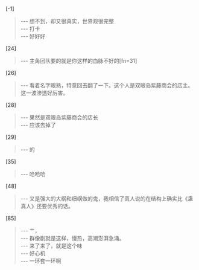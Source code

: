 
[-1] 
>--- 想不到，却又很真实，世界观很完整<br>
>--- 打卡<br>
>--- 好好好<br>

[24] 
>--- 主角团队要的就是你这样的血脉不好的[fn=31]<br>

[26] 
>--- 看着名字眼熟，特意回去翻了一下。这个人是双眼岛紫藤商会的店主。这一波渗透好厉害。<br>

[28] 
>--- 果然是双眼岛紫藤商会的店长<br>
>--- 应该去掉了<br>

[29] 
>--- 的<br>

[35] 
>--- 哈哈哈<br>

[48] 
>--- 又是强大的大纲和细纲做的鬼，我相信了真人说的在结构上确实比《蛊真人》还要优秀的话。<br>

[85] 
>--- 艹，<br>
>--- 群像剧就是这样，慢热，高潮澎湃急涌。<br>
>--- 来了来了，就是这个味<br>
>--- 好心机<br>
>--- 一环套一环啊<br>
